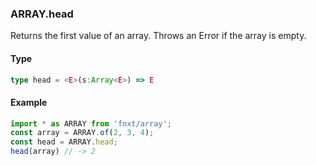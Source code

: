 ### ARRAY.head
Returns the first value of an array.
Throws an Error if the array is empty.
#### Type
```ts
type head = <E>(s:Array<E>) => E
```

#### Example
```ts
import * as ARRAY from 'fnxt/array';
const array = ARRAY.of(2, 3, 4);
const head = ARRAY.head;
head(array) // -> 2
```
